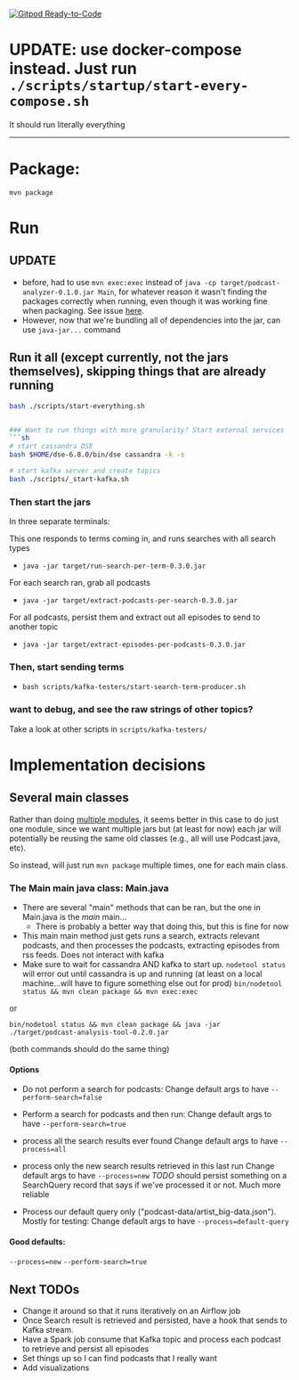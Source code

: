 [![Gitpod Ready-to-Code](https://img.shields.io/badge/Gitpod-Ready--to--Code-blue?logo=gitpod)](https://gitpod.io/#https://github.com/RyanQuey/java-podcast-processor) 

# UPDATE: use docker-compose instead. Just run `./scripts/startup/start-every-compose.sh`
It should run literally everything

-------------------------
# Package:

`mvn package`

# Run

## UPDATE
* before, had to use `mvn exec:exec` instead of `java -cp target/podcast-analyzer-0.1.0.jar Main`, for whatever reason it wasn't finding the packages correctly when running, even though it was working fine when packaging. See issue [here](https://stackoverflow.com/questions/37960551/caused-by-java-lang-classnotfoundexception-org-apache-commons-io-fileutils/37960658#comment109230841_37960658).
* However, now that we're bundling all of dependencies into the jar, can use `java-jar...` command

## Run it all (except currently, not the jars themselves), skipping things that are already running
```sh
bash ./scripts/start-everything.sh


### Want to run things with more granularity? Start external services
```sh
# start cassandra DSE
bash $HOME/dse-6.8.0/bin/dse cassandra -k -s

# start kafka server and create topics
bash ./scripts/_start-kafka.sh
```

### Then start the jars
In three separate terminals:

This one responds to terms coming in, and runs searches with all search types
* `java -jar target/run-search-per-term-0.3.0.jar`

For each search ran, grab all podcasts
* `java -jar target/extract-podcasts-per-search-0.3.0.jar`

For all podcasts, persist them and extract out all episodes to send to another topic
* `java -jar target/extract-episodes-per-podcasts-0.3.0.jar `

### Then, start sending terms
* `bash scripts/kafka-testers/start-search-term-producer.sh`

### want to debug, and see the raw strings of other topics? 
Take a look at other scripts in `scripts/kafka-testers/`


# Implementation decisions
## Several main classes
Rather than doing [multiple modules](https://maven.apache.org/guides/mini/guide-multiple-modules.html), it seems better in this case to do just one module, since we want multiple jars but (at least for now) each jar will potentially be reusing the same old classes (e.g., all will use Podcast.java, etc).

So instead, will just run `mvn package` multiple times, one for each main class.

### The Main main java class: Main.java
* There are several "main" methods that can be ran, but the one in Main.java is the *main* main...
  - There is probably a better way that doing this, but this is fine for now
* This main main method just gets runs a search, extracts relevant podcasts, and then processes the podcasts, extracting episodes from rss feeds. Does not interact with kafka
* Make sure to wait for cassandra AND kafka to start up. `nodetool status` will error out until cassandra is up and running (at least on a local machine...will have to figure something else out for prod)
`bin/nodetool status && mvn clean package && mvn exec:exec` 

or 

`bin/nodetool status && mvn clean package && java -jar ./target/podcast-analysis-tool-0.2.0.jar` 

(both commands should do the same thing)


#### Options
- Do not perform a search for podcasts:
Change default args to have `--perform-search=false`

- Perform a search for podcasts and then run:
Change default args to have `--perform-search=true`

- process all the search results ever found
Change default args to have `--process=all`

- process only the new search results retrieved in this last run
Change default args to have `--process=new`
*TODO* should persist something on a SearchQuery record that says if we've processed it or not. Much more reliable

- Process our default query only ("podcast-data/artist_big-data.json"). Mostly for testing:
Change default args to have `--process=default-query`

#### Good defaults:
`--process=new`
`--perform-search=true`



## Next TODOs
- Change it around so that it runs iteratively on an Airflow job
- Once Search result is retrieved and persisted, have a hook that sends to Kafka stream. 
- Have a Spark job consume that Kafka topic and process each podcast to retrieve and persist all episodes
- Set things up so I can find podcasts that I really want
- Add visualizations
